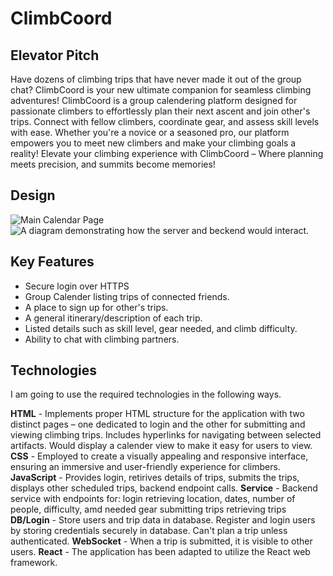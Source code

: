 # ClimbCoord

## Elevator Pitch

Have dozens of climbing trips that have never made it out of the group chat? ClimbCoord is your new ultimate companion for seamless climbing adventures! ClimbCoord is a group calendering platform designed for passionate climbers to effortlessly plan their next ascent and join other's trips. Connect with fellow climbers, coordinate gear, and assess skill levels with ease. Whether you're a novice or a seasoned pro, our platform empowers you to meet new climbers and make your climbing goals a reality! Elevate your climbing experience with ClimbCoord – Where planning meets precision, and summits become memories!

## Design 
![Main Calendar Page](~/Downloads/page_design.jpg)
![A diagram demonstrating how the server and beckend would interact.](~/Downolads/server_design.jpg)

## Key Features
- Secure login over HTTPS
- Group Calender listing trips of connected friends. 
- A place to sign up for other's trips. 
- A general itinerary/description of each trip. 
- Listed details such as skill level, gear needed, and climb difficulty. 
- Ability to chat with climbing partners. 

## Technologies
I am going to use the required technologies in the following ways.

**HTML** - Implements proper HTML structure for the application with two distinct pages – one dedicated to login and the other for submitting and viewing climbing trips. Includes hyperlinks for navigating between selected artifacts. Would display a calender view to make it easy for users to view. 
**CSS** - Employed to create a visually appealing and responsive interface, ensuring an immersive and user-friendly experience for climbers. 
**JavaScript** - Provides login, retirives details of trips, submits the trips, displays other scheduled trips, backend endpoint calls.
**Service** - Backend service with endpoints for:
login
retrieving location, dates, number of people, difficulty, amd needed gear
submitting trips
retrieving trips 
**DB/Login** - Store users and trip data in database. Register and login users by storing credentials securely in database. Can't plan a trip unless authenticated.
**WebSocket** - When a trip is submitted, it is visible to other users.
**React** - The application has been adapted to utilize the React web framework.